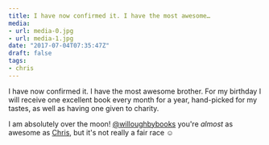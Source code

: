 ```yaml
---
title: I have now confirmed it. I have the most awesome…
media:
- url: media-0.jpg
- url: media-1.jpg
date: "2017-07-04T07:35:47Z"
draft: false
tags:
- chris
---
```

I have now confirmed it. I have the most awesome brother. For my birthday I will receive one excellent book every month for a year, hand-picked for my tastes, as well as having one given to charity.



I am absolutely over the moon\! [@willoughbybooks](https://instagram.com/willoughbybooks) you're *almost* as awesome as [Chris](/tags/chris), but it's not really a fair race ☺️
